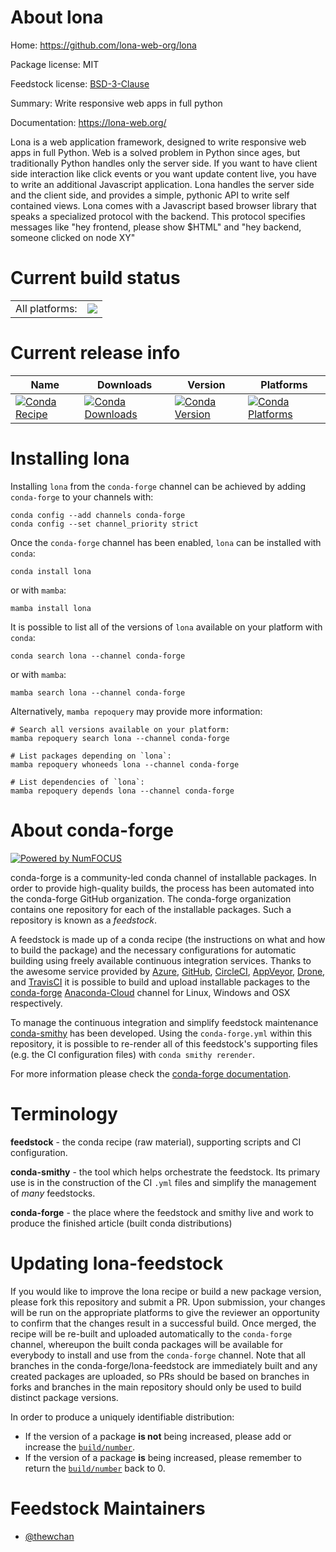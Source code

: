 About lona
==========

Home: https://github.com/lona-web-org/lona

Package license: MIT

Feedstock license: [BSD-3-Clause](https://github.com/conda-forge/lona-feedstock/blob/main/LICENSE.txt)

Summary: Write responsive web apps in full python

Documentation: https://lona-web.org/

Lona is a web application framework, designed to write responsive web apps
 in full Python. Web is a solved problem in Python since ages, but
 traditionally Python handles only the server side. If you want to have
 client side interaction like click events or you want update content live,
 you have to write an additional Javascript application. Lona handles the
 server side and the client side, and provides a simple, pythonic API to
 write self contained views. Lona comes with a Javascript based browser
 library that speaks a specialized protocol with the backend. This protocol
 specifies messages like "hey frontend, please show $HTML" and "hey
 backend, someone clicked on node XY"


Current build status
====================


<table><tr><td>All platforms:</td>
    <td>
      <a href="https://dev.azure.com/conda-forge/feedstock-builds/_build/latest?definitionId=13741&branchName=main">
        <img src="https://dev.azure.com/conda-forge/feedstock-builds/_apis/build/status/lona-feedstock?branchName=main">
      </a>
    </td>
  </tr>
</table>

Current release info
====================

| Name | Downloads | Version | Platforms |
| --- | --- | --- | --- |
| [![Conda Recipe](https://img.shields.io/badge/recipe-lona-green.svg)](https://anaconda.org/conda-forge/lona) | [![Conda Downloads](https://img.shields.io/conda/dn/conda-forge/lona.svg)](https://anaconda.org/conda-forge/lona) | [![Conda Version](https://img.shields.io/conda/vn/conda-forge/lona.svg)](https://anaconda.org/conda-forge/lona) | [![Conda Platforms](https://img.shields.io/conda/pn/conda-forge/lona.svg)](https://anaconda.org/conda-forge/lona) |

Installing lona
===============

Installing `lona` from the `conda-forge` channel can be achieved by adding `conda-forge` to your channels with:

```
conda config --add channels conda-forge
conda config --set channel_priority strict
```

Once the `conda-forge` channel has been enabled, `lona` can be installed with `conda`:

```
conda install lona
```

or with `mamba`:

```
mamba install lona
```

It is possible to list all of the versions of `lona` available on your platform with `conda`:

```
conda search lona --channel conda-forge
```

or with `mamba`:

```
mamba search lona --channel conda-forge
```

Alternatively, `mamba repoquery` may provide more information:

```
# Search all versions available on your platform:
mamba repoquery search lona --channel conda-forge

# List packages depending on `lona`:
mamba repoquery whoneeds lona --channel conda-forge

# List dependencies of `lona`:
mamba repoquery depends lona --channel conda-forge
```


About conda-forge
=================

[![Powered by
NumFOCUS](https://img.shields.io/badge/powered%20by-NumFOCUS-orange.svg?style=flat&colorA=E1523D&colorB=007D8A)](https://numfocus.org)

conda-forge is a community-led conda channel of installable packages.
In order to provide high-quality builds, the process has been automated into the
conda-forge GitHub organization. The conda-forge organization contains one repository
for each of the installable packages. Such a repository is known as a *feedstock*.

A feedstock is made up of a conda recipe (the instructions on what and how to build
the package) and the necessary configurations for automatic building using freely
available continuous integration services. Thanks to the awesome service provided by
[Azure](https://azure.microsoft.com/en-us/services/devops/), [GitHub](https://github.com/),
[CircleCI](https://circleci.com/), [AppVeyor](https://www.appveyor.com/),
[Drone](https://cloud.drone.io/welcome), and [TravisCI](https://travis-ci.com/)
it is possible to build and upload installable packages to the
[conda-forge](https://anaconda.org/conda-forge) [Anaconda-Cloud](https://anaconda.org/)
channel for Linux, Windows and OSX respectively.

To manage the continuous integration and simplify feedstock maintenance
[conda-smithy](https://github.com/conda-forge/conda-smithy) has been developed.
Using the ``conda-forge.yml`` within this repository, it is possible to re-render all of
this feedstock's supporting files (e.g. the CI configuration files) with ``conda smithy rerender``.

For more information please check the [conda-forge documentation](https://conda-forge.org/docs/).

Terminology
===========

**feedstock** - the conda recipe (raw material), supporting scripts and CI configuration.

**conda-smithy** - the tool which helps orchestrate the feedstock.
                   Its primary use is in the construction of the CI ``.yml`` files
                   and simplify the management of *many* feedstocks.

**conda-forge** - the place where the feedstock and smithy live and work to
                  produce the finished article (built conda distributions)


Updating lona-feedstock
=======================

If you would like to improve the lona recipe or build a new
package version, please fork this repository and submit a PR. Upon submission,
your changes will be run on the appropriate platforms to give the reviewer an
opportunity to confirm that the changes result in a successful build. Once
merged, the recipe will be re-built and uploaded automatically to the
`conda-forge` channel, whereupon the built conda packages will be available for
everybody to install and use from the `conda-forge` channel.
Note that all branches in the conda-forge/lona-feedstock are
immediately built and any created packages are uploaded, so PRs should be based
on branches in forks and branches in the main repository should only be used to
build distinct package versions.

In order to produce a uniquely identifiable distribution:
 * If the version of a package **is not** being increased, please add or increase
   the [``build/number``](https://docs.conda.io/projects/conda-build/en/latest/resources/define-metadata.html#build-number-and-string).
 * If the version of a package **is** being increased, please remember to return
   the [``build/number``](https://docs.conda.io/projects/conda-build/en/latest/resources/define-metadata.html#build-number-and-string)
   back to 0.

Feedstock Maintainers
=====================

* [@thewchan](https://github.com/thewchan/)


